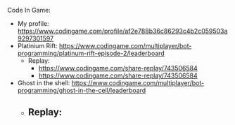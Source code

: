 Code In Game:
- My profile: https://www.codingame.com/profile/af2e788b36c86293c4b2c059503a9297301597
 - Platinium Rift: https://www.codingame.com/multiplayer/bot-programming/platinum-rift-episode-2/leaderboard
   - Replay:
     - https://www.codingame.com/share-replay/743506584
     - https://www.codingame.com/share-replay/743506584
 - Ghost in the shell: https://www.codingame.com/multiplayer/bot-programming/ghost-in-the-cell/leaderboard
   - Replay:
     -   
